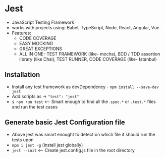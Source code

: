 # Jest

- JavaScript Testing Framework
- works with projects using: Babel, TypeScript, Node, React, Angular, Vue
- Features:
  - CODE COVERAGE
  - EASY MOCKING
  - GREAT EXCEPTIONS
  - ALL IN ONE- TEST FRAMEWORK (like- mocha), BDD / TDD assertion library (like Chai), TEST RUNNER, CODE COVERAGE (like- Istanbul)

## Installation

- Install any test framework as devDependency - `npm install --save-dev jest`
- Add scripts as -> `"test": "jest"`
- `$ npm run test` <-- Smart enough to find all the .`spec.*` or `.test.*` files and run the test cases

## Generate basic Jest Configuration file

- Above jest was smart enought to detect on which file it should run the tests upon
- `npm i jest -g` (install jest globally)
- `jest --init` <-- Create jest.config.js file in the root directory
